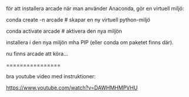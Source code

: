

för att installera arcade när man använder Anaconda, gör en virtuell miljö:


conda create -n arcade  # skapar en ny virtuell python-miljö

conda activate arcade   # aktivera den nya miljön

installera i den nya miljön mha PIP (eller conda om paketet finns där).


nu finns arcade att köra... 

================

bra youtube video med instruktioner:

https://www.youtube.com/watch?v=DAWHMHMPVHU



